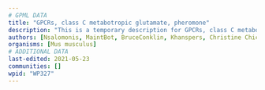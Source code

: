 ```yaml
---
# GPML DATA
title: "GPCRs, class C metabotropic glutamate, pheromone"
description: "This is a temporary description for GPCRs, class C metabotropic glutamate, pheromone"
authors: [Nsalomonis, MaintBot, BruceConklin, Khanspers, Christine Chichester, Eweitz]
organisms: [Mus musculus]
# ADDITIONAL DATA
last-edited: 2021-05-23
communities: []
wpid: "WP327"
---
```

